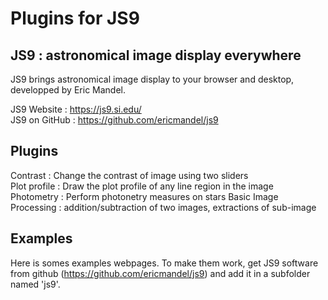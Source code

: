 Plugins for JS9
===============



JS9 : astronomical image display everywhere
-------------------------------------------

JS9 brings astronomical image display to your browser and desktop, developped by Eric Mandel.
  
JS9 Website : https://js9.si.edu/  
JS9 on GitHub : https://github.com/ericmandel/js9

Plugins
-------

Contrast : Change the contrast of image using two sliders  
Plot profile : Draw the plot profile of any line region in the image  
Photometry : Perform photonetry measures on stars
Basic Image Processing : addition/subtraction of two images, extractions of sub-image


Examples
--------

Here is somes examples webpages. To make them work, get JS9 software from github (https://github.com/ericmandel/js9) and add it in a subfolder named 'js9'.
